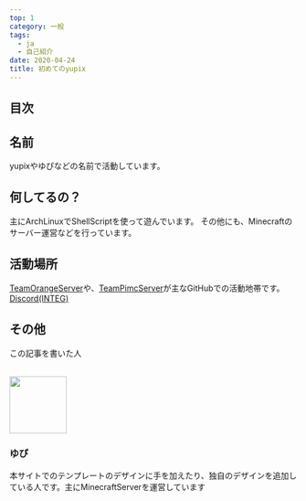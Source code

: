 ```yaml
---
top: 1
category: 一般
tags:
  - ja
  - 自己紹介
date: 2020-04-24
title: 初めてのyupix
---
```


<!-- more -->
## 目次

<TOC />

## 名前

yupixやゆぴなどの名前で活動しています。

## 何してるの？

主にArchLinuxでShellScriptを使って遊んでいます。
その他にも、Minecraftのサーバー運営などを行っています。

## 活動場所

[TeamOrangeServer](https://github.com/TeamOrangeServer)や、[TeamPimcServer](https://github.com/TeamPimcServer)が主なGitHubでの活動地帯です。
[Discord(INTEG)](https://discord.gg/gsjcMQe)

## その他

<div class="auther-grid">
  <article class="auther-side">
    <div class="auther-line">
        <div class="balloon1">
          <p>この記事を書いた人</p>
        </div>
        <br>
        <img
        class="auther-icon"
        src="https://repo.akarinext.org/assets/image/icon/yupix-icon.png"
        width="100"
        height="100"
        />
          <h3>ゆぴ</h3>
    </div>
  </article>
  <section class="auther-main">
    <div class="auther-main">
      本サイトでのテンプレートのデザインに手を加えたり、独自のデザインを追加している人です。主にMinecraftServerを運営しています
    </div>
  </section>
</div>
